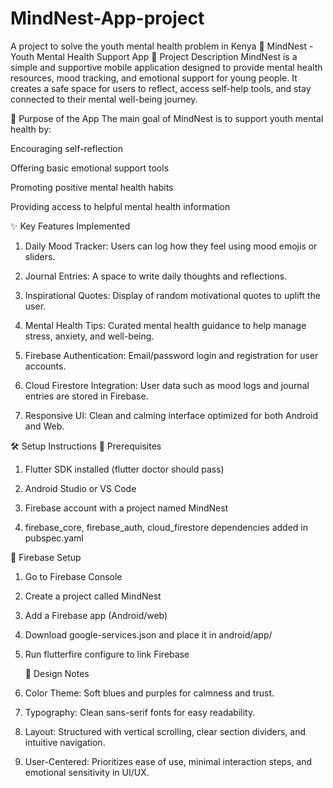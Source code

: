 # MindNest-App-project
A project to solve the youth mental health problem in Kenya
🧠 MindNest - Youth Mental Health Support App
📄 Project Description
MindNest is a simple and supportive mobile application designed to provide mental health resources, mood tracking, and emotional support for young people. It creates a safe space for users to reflect, access self-help tools, and stay connected to their mental well-being journey.

🎯 Purpose of the App
The main goal of MindNest is to support youth mental health by:

Encouraging self-reflection

Offering basic emotional support tools

Promoting positive mental health habits

Providing access to helpful mental health information

✨ Key Features Implemented
1. Daily Mood Tracker: Users can log how they feel using mood emojis or sliders.

2. Journal Entries: A space to write daily thoughts and reflections.

3. Inspirational Quotes: Display of random motivational quotes to uplift the user.

4. Mental Health Tips: Curated mental health guidance to help manage stress, anxiety, and well-being.

5. Firebase Authentication: Email/password login and registration for user accounts.

6. Cloud Firestore Integration: User data such as mood logs and journal entries are stored in Firebase.

7. Responsive UI: Clean and calming interface optimized for both Android and Web.

🛠️ Setup Instructions
🔧 Prerequisites
1. Flutter SDK installed (flutter doctor should pass)

2. Android Studio or VS Code

3. Firebase account with a project named MindNest

4. firebase_core, firebase_auth, cloud_firestore dependencies added in pubspec.yaml

📁 Firebase Setup
1. Go to Firebase Console

2. Create a project called MindNest

3. Add a Firebase app (Android/web)

4. Download google-services.json and place it in android/app/

5. Run flutterfire configure to link Firebase

   🎨 Design Notes
1. Color Theme: Soft blues and purples for calmness and trust.

2. Typography: Clean sans-serif fonts for easy readability.

3. Layout: Structured with vertical scrolling, clear section dividers, and intuitive navigation.

4. User-Centered: Prioritizes ease of use, minimal interaction steps, and emotional sensitivity in UI/UX.
